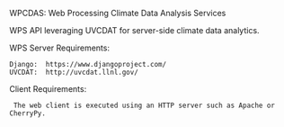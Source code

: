 WPCDAS:  Web Processing Climate Data Analysis Services

WPS API leveraging UVCDAT for server-side climate data analytics.

WPS Server Requirements:

    Django:  https://www.djangoproject.com/
    UVCDAT:  http://uvcdat.llnl.gov/

Client Requirements:

     The web client is executed using an HTTP server such as Apache or CherryPy.
